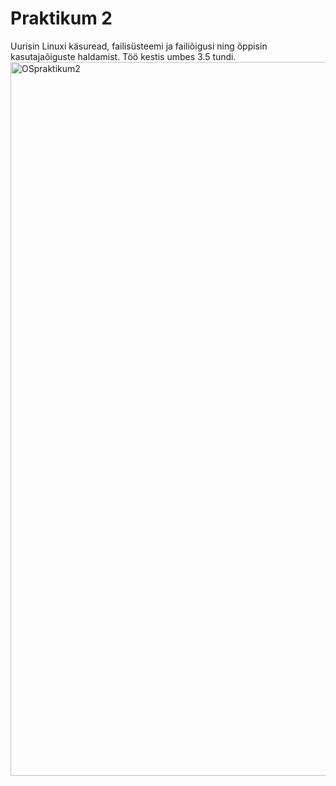 # Praktikum 2
Uurisin Linuxi käsuread, failisüsteemi ja failiõigusi ning õppisin kasutajaõiguste haldamist. Töö kestis umbes 3.5 tundi.
<img width="1906" height="1142" alt="OSpraktikum2" src="https://github.com/user-attachments/assets/461003af-0f65-4123-951c-0d892425c133" />
